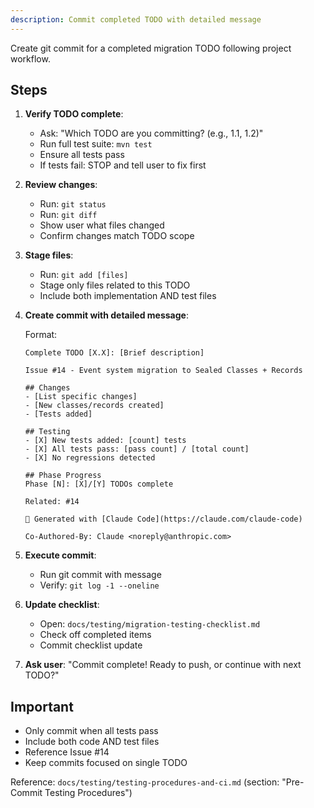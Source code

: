 ```yaml
---
description: Commit completed TODO with detailed message
---
```


Create git commit for a completed migration TODO following project workflow.

## Steps

1. **Verify TODO complete**:
   - Ask: "Which TODO are you committing? (e.g., 1.1, 1.2)"
   - Run full test suite: `mvn test`
   - Ensure all tests pass
   - If tests fail: STOP and tell user to fix first

2. **Review changes**:
   - Run: `git status`
   - Run: `git diff`
   - Show user what files changed
   - Confirm changes match TODO scope

3. **Stage files**:
   - Run: `git add [files]`
   - Stage only files related to this TODO
   - Include both implementation AND test files

4. **Create commit with detailed message**:

   Format:
   ```
   Complete TODO [X.X]: [Brief description]

   Issue #14 - Event system migration to Sealed Classes + Records

   ## Changes
   - [List specific changes]
   - [New classes/records created]
   - [Tests added]

   ## Testing
   - [X] New tests added: [count] tests
   - [X] All tests pass: [pass count] / [total count]
   - [X] No regressions detected

   ## Phase Progress
   Phase [N]: [X]/[Y] TODOs complete

   Related: #14

   🤖 Generated with [Claude Code](https://claude.com/claude-code)

   Co-Authored-By: Claude <noreply@anthropic.com>
   ```

5. **Execute commit**:
   - Run git commit with message
   - Verify: `git log -1 --oneline`

6. **Update checklist**:
   - Open: `docs/testing/migration-testing-checklist.md`
   - Check off completed items
   - Commit checklist update

7. **Ask user**: "Commit complete! Ready to push, or continue with next TODO?"

## Important

- Only commit when all tests pass
- Include both code AND test files
- Reference Issue #14
- Keep commits focused on single TODO

Reference: `docs/testing/testing-procedures-and-ci.md` (section: "Pre-Commit Testing Procedures")
